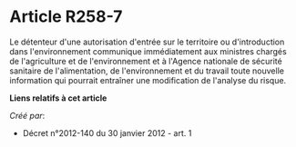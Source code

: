 # Article R258-7

Le détenteur d'une autorisation d'entrée sur le territoire ou d'introduction dans l'environnement communique immédiatement
aux ministres chargés de l'agriculture et de l'environnement et à l'Agence nationale de sécurité sanitaire de l'alimentation,
de l'environnement et du travail toute nouvelle information qui pourrait entraîner une modification de l'analyse du risque.

**Liens relatifs à cet article**

_Créé par_:

  - Décret n°2012-140 du 30 janvier 2012 - art. 1
